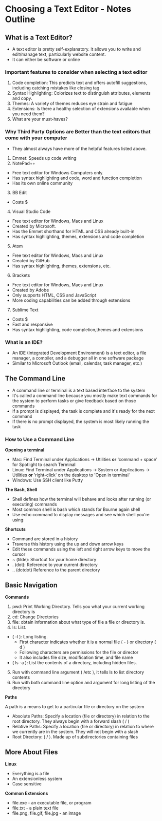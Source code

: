 # Choosing a Text Editor - Notes Outline

## What is a Text Editor?

- A text editor is pretty self-explanatory. It allows you to write and edit/manage text, particularly website content.
- It can either be software or online

### Important features to consider when selecting a text editor

1. Code completion: This predicts text and offers autofill suggestions, including catching mistakes like closing tag
2. Syntax Highlighting: Colorizes text to distinguish attributes, elements and copy.
3. Themes: A variety of themes reduces eye strain and fatigue
4. Extensions: Is there a healthy selection of extensions available when you need them? 
5. What are your must-haves?

### Why Third Party Options are Better than the text editors that come with your computer
- They almost always have more of the helpful features listed above.

1. Emmet: Speeds up code writing
2. NotePad++
  - Free text editor for Windows Computers only.
  - Has syntax highlighting and code, word and function completion
  - Has its own online community
3. BB Edit
  - Costs $
4. Visual Studio Code
  - Free text editor for Windows, Macs and Linux
  - Created by Microsoft.
  - Has the Emmet shorthand for HTML and CSS already built-in 
  - Has syntax highlighting, themes, extensions and code completion
5. Atom
  - Free text editor for Windows, Macs and Linux 
  - Created by GitHub
  - Has syntax highlighting, themes, extensions, etc. 
6. Brackets
  - Free text editor for Windows, Macs and Linux 
  - Created by Adobe
  - Only supports HTML, CSS and JavaScript
  - More coding capabilities can be added through extensions 
7. Sublime Text
  - Costs $ 
  - Fast and responsive
  - Has syntax highlighting, code completion,themes and extensions 

### What is an IDE?

- An IDE (Integrated Development Environment) is a text editor, a file
manager, a compiler, and a debugger all in one software package
- Similar to Microsoft Outlook (email, calendar, task manager, etc.)

## The Command Line

- A command line or terminal is a text based interface to the system
- It's called a command line because you mostly make text commands for the system to perform tasks or give feedback based on those commands
- If a prompt is displayed, the task is complete and it's ready for the next command
- If there is no prompt displayed, the system is most likely running the task

### How to Use a Command Line

**Opening a terminal**

- Mac: Find Terminal under Applications -> Utilities **or** 'command + space' for Spotlight to search Terminal
- Linux: Find Terminal under Applications -> System or Applications -> Utilities **or** 'right-click' on the desktop to 'Open in terminal'
- Windows: Use SSH client like Putty

**The Bash, Shell**

- Shell defines how the terminal will behave and looks after running (or executing) commands
- Most common shell is bash which stands for Bourne again shell
- Use echo command to display messages and see which shell you're using

**Shortcuts**

- Command are stored in a history
- Traverse this history using the up and down arrow keys
- Edit these commands using the left and right arrow keys to move the cursor
- ~ (tilde): Shortcut for your home directory
- . (dot): Reference to your current directory
- .. (dotdot) Reference to the parent directory

## Basic Navigation

**Commands**

1. pwd: Print Working Directory. Tells you what your current working directory is
2. cd: Change Directories
3. file: obtain information about what type of file a file or directory is.
4.  ls: List. 
  - ( -l ): Long listing.
    - First character indicates whether it is a normal file ( - ) or directory ( d )
    - Following characters are permissions for the file or director
    - It also includes file size, modification time, and file name
  - ( ls -a ): List the contents of a directory, including hidden files.
5. Run with command line argument ( /etc ), it tells ls to list directory contents
6. Run with both command line option and argument for long listing of the directory

**Paths**

A path is a means to get to a particular file or directory on the system

- Absolute Paths: Specify a location (file or directory) in relation to the root directory. They always begin with a forward slash ( / )
- Relative Paths: Specify a location (file or directory) in relation to where we currently are in the system. They will not begin with a slash
- Root Directory: ( / ). Made up of subdirectories containing files

## More About Files

**Linux**
- Everything is a file
- An extensionless system
- Case sensitive

**Common Extensions**

- file.exe - an executable file, or program
- file.txt - a plain text file
- file.png, file.gif, file.jpg - an image


